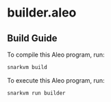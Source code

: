 # builder.aleo

## Build Guide

To compile this Aleo program, run:

```bash
snarkvm build
```

To execute this Aleo program, run:

```bash
snarkvm run builder
```

